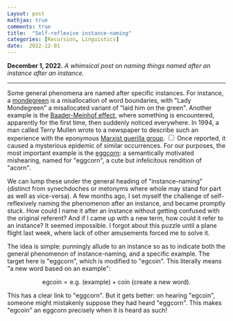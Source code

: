 ```yaml
---
Layout: post
mathjax: true
comments: true
title:  "Self-reflexive instance-naming"
categories: [Recursion, Linguistics]
date:  2022-12-01
---
```


**December 1, 2022.** *A whimsical post on naming things named after an instance after an instance.*

---

Some general phenomena are named after specific instances.
For instance, a [mondegreen](https://en.wikipedia.org/wiki/Mondegreen)
is a misallocation of word boundaries, with "Lady Mondegreen" a
misallocated variant of "laid him on the green".
Another example is the
[Baader-Meinhof effect](https://en.wikipedia.org/wiki/Frequency_illusion),
where something is encountered, apparently for the first time, then suddenly noticed everywhere. In 1994, a man called Terry Mullen
wrote to a newspaper to describe such an experience with the eponymous
[Marxist guerilla group](https://en.wikipedia.org/wiki/Red_Army_Faction).<label for="sn-1"
       class="margin-toggle sidenote-number">
</label>
<input type="checkbox"
       id="sn-1"
       class="margin-toggle"/>
<span class="sidenote">Once reported, it caused a mysterious epidemic of
similar occurrences.</span>
For our purposes, the most important example is the
[eggcorn](https://en.wikipedia.org/wiki/Eggcorn): a semantically
motivated mishearing, named for "eggcorn", a cute but infelicitous
rendition of "acorn".

We can lump these under the general heading of "instance-naming"
(distinct from synechdoches or metonyms where whole may stand for part
as well as vice-versa). A few months ago, I set myself
the challenge of self-reflexively naming the phenomenon after an instance, and became
promptly stuck. How could I name it after an instance without getting
confused with the original referent? And if I came up with a new term,
how could it refer to an instance? It seemed impossible. I forgot about this
puzzle until a plane flight last week, where lack of
other amusements forced me to solve it.

The idea is simple: punningly allude to an instance so as to indicate both the
general phenomenon of instance-naming, and a specific example. The target here is "eggcorn", which is
modified to "egcoin". This literally means "a new word based on an
example":

$$
\text{egcoin} = \text{e.g. (example)} + \text{coin (create a new word)}.
$$

This has a clear link to "eggcorn". But it gets better: on hearing
"egcoin", someone might mistakenly suppose they had heard "eggcorn".
This makes "egcoin" an eggcorn precisely when it is heard as such!
